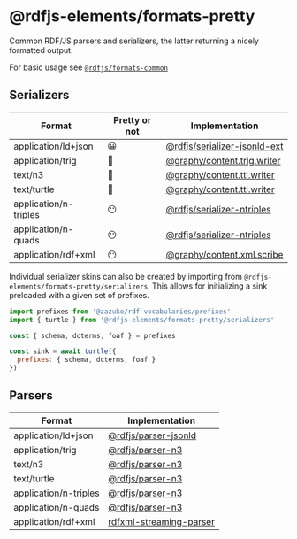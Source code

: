 # @rdfjs-elements/formats-pretty

Common RDF/JS parsers and serializers, the latter returning a nicely formatted output.

For basic usage see [`@rdfjs/formats-common`](https://npm.im/@rdfjs/formats-common)

## Serializers

| Format | Pretty or not | Implementation |
| -- | -- | -- |
| application/ld+json | 😀 | [@rdfjs/serializer-jsonld-ext](https://npm.im/@rdfjs/serializer-jsonld-ext) |
| application/trig | 🤩 | [@graphy/content.trig.writer](https://npm.im/@graphy/content.trig.writer) | 
| text/n3 | 🤩 | [@graphy/content.ttl.writer](https://npm.im/@graphy/content.ttl.writer) | 
| text/turtle | 🤩 | [@graphy/content.ttl.writer](https://npm.im/@graphy/content.ttl.writer) | 
| application/n-triples | 😶 | [@rdfjs/serializer-ntriples](https://npm.im/@rdfjs/serializer-ntriples) | 
| application/n-quads | 😶 | [@rdfjs/serializer-ntriples](https://npm.im/@rdfjs/serializer-ntriples) | 
| application/rdf+xml | 😶 | [@graphy/content.xml.scribe](https://npm.im/@graphy/content.xml.scribe) |

Individual serializer skins can also be created by importing from `@rdfjs-elements/formats-pretty/serializers`. This 
allows for initializing a sink preloaded with a given set of prefixes.

```js
import prefixes from '@zazuko/rdf-vocabularies/prefixes'
import { turtle } from '@rdfjs-elements/formats-pretty/serializers'

const { schema, dcterms, foaf } = prefixes

const sink = await turtle({
  prefixes: { schema, dcterms, foaf }
})
```

## Parsers

| Format | Implementation |
| -- | -- |
| application/ld+json | [@rdfjs/parser-jsonld](https://npm.im/@rdfjs/parser-jsonld) |
| application/trig | [@rdfjs/parser-n3](https://npm.im/@rdfjs/parser-n3) | 
| text/n3 | [@rdfjs/parser-n3](https://npm.im/@rdfjs/parser-n3) | 
| text/turtle | [@rdfjs/parser-n3](https://npm.im/@rdfjs/parser-n3) | 
| application/n-triples | [@rdfjs/parser-n3](https://npm.im/@rdfjs/parser-n3) | 
| application/n-quads | [@rdfjs/parser-n3](https://npm.im/@rdfjs/parser-n3) | 
| application/rdf+xml | [rdfxml-streaming-parser](https://npm.im/rdfxml-streaming-parser) |
